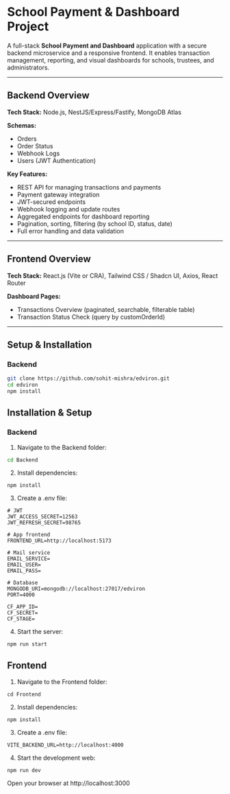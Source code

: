 # School Payment & Dashboard Project

A full-stack **School Payment and Dashboard** application with a secure backend microservice and a responsive frontend. It enables transaction management, reporting, and visual dashboards for schools, trustees, and administrators.

---

## Backend Overview
**Tech Stack:** Node.js, NestJS/Express/Fastify, MongoDB Atlas  

**Schemas:**  
- Orders  
- Order Status  
- Webhook Logs  
- Users (JWT Authentication)  

**Key Features:**  
- REST API for managing transactions and payments  
- Payment gateway integration  
- JWT-secured endpoints  
- Webhook logging and update routes  
- Aggregated endpoints for dashboard reporting  
- Pagination, sorting, filtering (by school ID, status, date)  
- Full error handling and data validation  

---

## Frontend Overview
**Tech Stack:** React.js (Vite or CRA), Tailwind CSS / Shadcn UI, Axios, React Router

**Dashboard Pages:**  
- Transactions Overview (paginated, searchable, filterable table)  
- Transaction Status Check (query by customOrderId)  


---

## Setup & Installation

### Backend
```bash
git clone https://github.com/sohit-mishra/edviron.git
cd edviron
npm install
```

## **Installation & Setup**

### **Backend**

1. Navigate to the Backend folder:

```bash
cd Backend
```

2. Install dependencies:

```
npm install
```

3. Create a .env file:

```
# JWT
JWT_ACCESS_SECRET=12563
JWT_REFRESH_SECRET=98765

# App frontend
FRONTEND_URL=http://localhost:5173

# Mail service
EMAIL_SERVICE=
EMAIL_USER=
EMAIL_PASS=

# Database
MONGODB_URI=mongodb://localhost:27017/edviron
PORT=4000

CF_APP_ID=
CF_SECRET=
CF_STAGE=
```

4. Start the server:

```
npm run start
```

## Frontend

1. Navigate to the Frontend folder:

```
cd Frontend

```

2. Install dependencies:

```
npm install
```

3. Create a .env file:

```
VITE_BACKEND_URL=http://localhost:4000
```

4. Start the development web:

```
npm run dev
```

Open your browser at http://localhost:3000